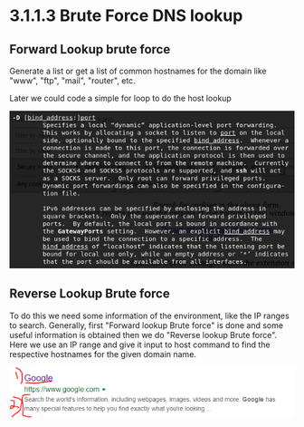 # 3.1.1.3 Brute Force DNS lookup

## Forward Lookup brute force

Generate a list or get a list of common hostnames for the domain like "www", "ftp", "mail", "router", etc.

Later we could code a simple for loop to do the host lookup

![forward lookup brute force](../../../../.gitbook/assets/image%20%2810%29.png)

## Reverse Lookup Brute force

To do this we need some information of the environment, like the IP ranges to search. Generally, first "Forward lookup Brute force" is done and some useful information is obtained then we do "Reverse lookup Brute force". Here we use an IP range and give it input to host command to find the respective hostnames for the given domain name.

![reverse lookup brute force](../../../../.gitbook/assets/image%20%2813%29.png)



